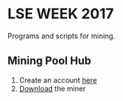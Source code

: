 # LSE WEEK 2017

Programs and scripts for mining.

## Mining Pool Hub

1. Create an account [here](https://miningpoolhub.com/index.php?page=register)
2. [Download](https://github.com/aaronsace/MultiPoolMiner/releases) the miner

